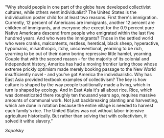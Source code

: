 ---
---

"Why should people in one part of the globe have developed collectivist cultures, while others went individualist? The United States is the individualism poster child for at least two reasons. First there's immigration. Currently, 12 percent of Americans are immigrants, another 12 percent are children of immigrants, and everyone else except for the 0.9 percent pure Native Americans descend from people who emigrated within the last five hundred years. And who were the immigrants? Those in the settled world who were cranks, malcontents, restless, heretical, black sheep, hyperactive, hypomanic, misanthropic, itchy, unconventional, yearning to be rich, yearning to be out of their damn boring repressive little hamlet, yearning. Couple that with the second reason - for the majority of its colonial and independent history, America has had a moving frontier luring those whose extreme prickly optimism made merely booking passage to the New World insufficiently novel - and you've got America the individualistic.
Why has East Asia provided textbook examples of collectivism? The key is how culture is shaped by the way people traditionally made a living, which in turn is shaped by ecology. And in East Asia it's all about rice. Rice, which was domesticated there roughly ten thousand years ago, requires massive amounts of communal work. Not just backbreaking planting and harvesting, which are done in rotation because the entire village is needed to harvest each family's rice. The United States was not without labor-intensive agriculture historically. But rather than solving that with collectivism, it solved it withe slavery.”

_Sapolsky_